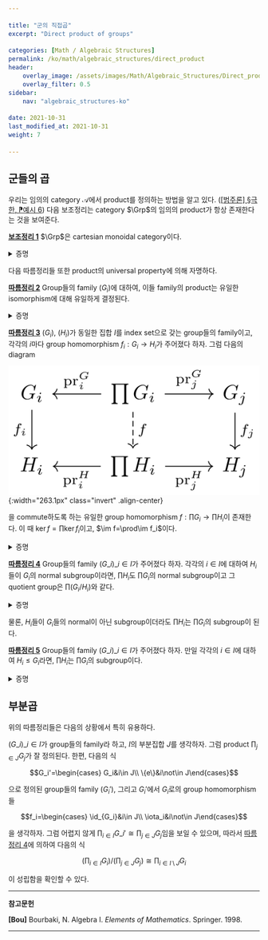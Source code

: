 ```yaml
---

title: "군의 직접곱"
excerpt: "Direct product of groups"

categories: [Math / Algebraic Structures]
permalink: /ko/math/algebraic_structures/direct_product
header:
    overlay_image: /assets/images/Math/Algebraic_Structures/Direct_product.png
    overlay_filter: 0.5
sidebar: 
    nav: "algebraic_structures-ko"

date: 2021-10-31
last_modified_at: 2021-10-31
weight: 7

---
```


## 군들의 곱

우리는 임의의 category $\mathcal{A}$에서 product를 정의하는 방법을 알고 있다. ([\[범주론\] §극한, ⁋예시 6](/ko/math/category_theory/limits#ex6)) 다음 보조정리는 category $\Grp$의 임의의 product가 항상 존재한다는 것을 보여준다. 

<div class="proposition" markdown="1">

<ins id="lem1">**보조정리 1**</ins> $\Grp$은 cartesian monoidal category이다.

</div>
<details class="proof" markdown="1">
<summary>증명</summary>

우선 $\Set$에서 product의 universal property을 만족하는 곱집합 $\prod\_{i\in I} G\_i$는 이미 [\[집합론\] §집합의 곱, ⁋정의 1](/ko/math/set_theory/product_of_sets#def1)에서 정의했다. 표기상의 편의를 위해 $\prod_{i\in I}G_i$의 원소 $f:I\rightarrow \bigcup G_i$를 순서쌍 $(a\_i)\_{i\in I}$으로 표기하기로 한다.

이제 집합 $\prod_{i\in I}G_i$의 임의의 두 원소 $x=(x\_i)\_{i\in I},y=(y\_i)\_{i\in I}$에 대하여, 

$$xy=(x_i)_{i\in I}(y_i)_{i\in I}=(x_iy_i)_{i\in I}$$

으로 정의하자. 그럼 $\prod\_{i\in I}G\_i$는 이 연산에 대해 group의 구조를 가지며, 항등원은 $(e\_i)\_{i\in I}$이고 $x=(x\_i)_{i\in I}$의 역원은 $(x\_i^{-1})\_{i\in I}$인 것을 알 수 있다. 또, 임의의 $j\in I$에 대하여

$$\pr_j(xy)=\pr_j(x_iy_i)_{i\in I}=x_jy_j=\pr_j(x)\pr_j(y)$$

이므로 $\pr_j$가 group homomorphism이다. 

이제 이렇게 정의한 $(G=\prod\_{i\in I}G\_i,(\pr\_i)\_{i\in I})$가 universal property를 만족하는 것을 증명하자. 이를 위해서는 곱집합의 universal property로 얻어지는 함수 $f:H\rightarrow G$가 group homomorphism이라는 것만 보이면 충분하다. 이제 임의의 $x,y\in H$와 임의의 $i\in I$에 대하여, 

$$f(xy)=(f_i(xy))_{i\in I}=(f_i(x)f_i(y))_{i\in I}=(f_i(x))_{i\in I}(f_i(y))_{i\in I}=f(x)f(y)$$

이므로 $f$는 group homomorphism이 되고 따라서 위의 $(G=\prod\_{i\in I}G\_i,(\pr\_i)\_{i\in I})$가 universal property를 만족한다. 

</details>

다음 따름정리들 또한 product의 universal property에 의해 자명하다. 

<div class="proposition" markdown="1">

<ins id="cor2">**따름정리 2**</ins> Group들의 family $(G_i)$에 대하여, 이들 family의 product는 유일한 isomorphism에 대해 유일하게 결정된다. 

</div>
<details class="proof" markdown="1">
<summary>증명</summary>

임의의 category의 terminal object는 유일한 isomorphism에 대하여 유일하게 결정된다.

</details>

<div class="proposition" markdown="1">

<ins id="cor3">**따름정리 3**</ins> $(G_i)$, $(H_i)$가 동일한 집합 $I$를 index set으로 갖는 group들의 family이고, 각각의 $i$마다 group homomorphism $f_i:G_i\rightarrow H_i$가 주어졌다 하자. 그럼 다음의 diagram

![Product_of_map](/assets/images/Math/Algebraic_Structures/Direct_product-5.png){:width="263.1px" class="invert" .align-center}

을 commute하도록 하는 유일한 group homomorphism $f:\prod G_i\rightarrow\prod H_i$이 존재한다. 이 때 $\ker f=\prod\ker f_i$이고, $\im f=\prod\im f_i$이다.

</div>
<details class="proof" markdown="1">
<summary>증명</summary>

다음 cone

img

이 존재하고 $\prod H_i$는 이러한 cone들의 모임의 terminal object이다. ([\[범주론\] §극한, §§극한의 보편성질](/ko/math/category_theory/limits#극한의-보편성질))

한편 이렇게 정의되는 commutative diagram에 의하여

$$x\in\ker f\iff f(x)=e\iff \forall i(\pr_i^H(f(x))=e_i)\iff \forall i((f_i\circ \pr_i^G)(x)=e_i)\iff \forall i(\pr_i^G(x)\in\ker f_i)$$

이므로 $\ker f=\prod\ker f_i$가 성립한다.

이와 유사하게, $y\in\prod H_i$에 대해 $y\in\im f$인 것은 $y=f(x)$인 $x\in H_i$가 존재하는 것과 동치이고, 이러한 $x$에 대하여

$$\pr_i^H(y)=\pr_i^H(f(x))=f_i(\pr_i^G(x))\in\im f_i$$

이므로 $\im f=\prod\im f_i$ 또한 성립한다.

</details>

<div class="proposition" markdown="1">

<ins id="cor4">**따름정리 4**</ins> Group들의 family $(G\_i)\_{i\in I}$가 주어졌다 하자. 각각의 $i\in I$에 대하여 $H_i$들이 $G_i$의 normal subgroup이라면, $\prod H_i$도 $\prod G_i$의 normal subgroup이고 그 quotient group은 $\prod (G_i/H_i)$와 같다.

</div>
<details class="proof" markdown="1">
<summary>증명</summary>

Canonical homomorphism들 $p_i:G_i\rightarrow G_i/H_i$들에 [따름정리 3](#cor3)를 적용하면 된다.

![product_of_normal_subgroups](/assets/images/Math/Algebraic_Structures/Direct_product-7.png){:width="374.7px" class="invert" .align-center}

$p_i\circ\pr_i$들 각각은 전사인 homomorphism들의 합성이므로 전사이고 따라서 앞선 따름정리에 의해 $\im p$는 $\prod(G_i/H_i)$와 같다. 또, $p_i$들 각각의 kernel은 $H_i$와 같다. 따라서 first isomorphism theorem에 의하여

$$\biggl(\prod_{i\in I} G_i\biggr)\bigg/\biggl(\prod_{i\in I}H_i\biggr)\cong\prod_{i\in I} (G_i/H_i)$$

가 성립한다.

</details>

물론, $H_i$들이 $G_i$들의 normal이 아닌 subgroup이더라도 $\prod H_i$는 $\prod G_i$의 subgroup이 된다.

<div class="proposition" markdown="1">

<ins id="cor5">**따름정리 5**</ins> Group들의 family $(G\_i)\_{i\in I}$가 주어졌다 하자. 만일 각각의 $i\in I$에 대하여 $H_i\leq G_i$라면, $\prod H_i$는 $\prod G_i$의 subgroup이다.

</div>
<details class="proof" markdown="1">
<summary>증명</summary>

Inclusion homomorphism들 $\iota_i:H_i\hookrightarrow G_i$에 [따름정리 3](#cor3)를 적용하면, $\iota$는 단사이고 $\prod H_i$는 정확히 $\iota$의 image이므로 $\prod G_i$의 subgroup이다.

</details>

## 부분곱

위의 따름정리들은 다음의 상황에서 특히 유용하다. 

$(G\_i)\_{i\in I}$가 group들의 family라 하고, $I$의 부분집합 $J$를 생각하자. 그럼 product $\prod_{j\in J}G_j$가 잘 정의된다. 한편, 다음의 식

$$G_i'=\begin{cases} G_i&i\in J\\ \{e\}&i\not\in J\end{cases}$$

으로 정의된 group들의 family $(G_i')$, 그리고 $G_i'$에서 $G_i$로의 group homomorphism들

$$f_i=\begin{cases} \id_{G_i}&i\in J\\ \iota_i&i\not\in J\end{cases}$$

을 생각하자. 그럼 어렵지 않게 $\prod_{i\in I}G\_i'\cong\prod_{j\in J}G_j$임을 보일 수 있으며, 따라서 [따름정리 4](#cor4)에 의하여 다음의 식

$$\biggl(\prod_{i\in I}G_i\biggr)\bigg/\biggl(\prod_{j\in J}G_j\biggr)\cong\prod_{i\in I\setminus J} G_i$$

이 성립함을 확인할 수 있다. 

---

**참고문헌**

**[Bou]** Bourbaki, N. Algebra I. *Elements of Mathematics*. Springer. 1998.  

---